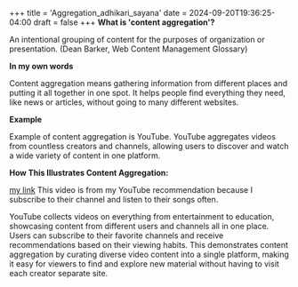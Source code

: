+++
title = 'Aggregation_adhikari_sayana'
date = 2024-09-20T19:36:25-04:00
draft = false
+++
**What is 'content aggregation'?**

An intentional grouping of content for the purposes of organization or presentation. (Dean Barker, Web Content Management Glossary)

**In my own words**

Content aggregation means gathering information from different places and putting it all together in one spot. It helps people find everything they need, like news or articles, without going to many different websites. 

**Example**

Example of content aggregation is YouTube. YouTube aggregates videos from countless creators and channels, allowing users to discover and watch a wide variety of content in one platform.

**How This Illustrates Content Aggregation:**

[my link](https://www.youtube.com/watch?v=uHJDposrTMw&list=RDuHJDposrTMw&start_radio=1) This video is from my YouTube recommendation because I subscribe to their channel and listen to their songs often.

YouTube collects videos on everything from entertainment to education, showcasing content from different users and channels all in one place. Users can subscribe to their favorite channels and receive recommendations based on their viewing habits. This demonstrates content aggregation by curating diverse video content into a single platform, making it easy for viewers to find and explore new material without having to visit each creator separate site.

